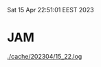 Sat 15 Apr 22:51:01 EEST 2023
# JAM
<a href='./cache/202304/15_22.log'>./cache/202304/15_22.log</a>
